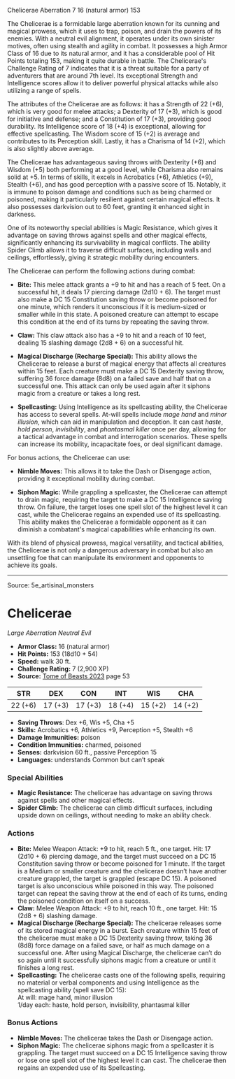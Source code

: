<MonsterName/>Chelicerae</MonsterName>
<CreatureType/>Aberration</CreatureType>
<CR/>7</CR>
<AC/>16 (natural armor)</AC>
<HP/>153</HP>
<summary>The Chelicerae is a formidable large aberration known for its cunning and magical prowess, which it uses to trap, poison, and drain the powers of its enemies. With a neutral evil alignment, it operates under its own sinister motives, often using stealth and agility in combat. It possesses a high Armor Class of 16 due to its natural armor, and it has a considerable pool of Hit Points totaling 153, making it quite durable in battle. The Chelicerae's Challenge Rating of 7 indicates that it is a threat suitable for a party of adventurers that are around 7th level. Its exceptional Strength and Intelligence scores allow it to deliver powerful physical attacks while also utilizing a range of spells.</summary>

<detail>

The attributes of the Chelicerae are as follows: it has a Strength of 22 (+6), which is very good for melee attacks; a Dexterity of 17 (+3), which is good for initiative and defense; and a Constitution of 17 (+3), providing good durability. Its Intelligence score of 18 (+4) is exceptional, allowing for effective spellcasting. The Wisdom score of 15 (+2) is average and contributes to its Perception skill. Lastly, it has a Charisma of 14 (+2), which is also slightly above average.

The Chelicerae has advantageous saving throws with Dexterity (+6) and Wisdom (+5) both performing at a good level, while Charisma also remains solid at +5. In terms of skills, it excels in Acrobatics (+6), Athletics (+9), Stealth (+6), and has good perception with a passive score of 15. Notably, it is immune to poison damage and conditions such as being charmed or poisoned, making it particularly resilient against certain magical effects. It also possesses darkvision out to 60 feet, granting it enhanced sight in darkness.

One of its noteworthy special abilities is Magic Resistance, which gives it advantage on saving throws against spells and other magical effects, significantly enhancing its survivability in magical conflicts. The ability Spider Climb allows it to traverse difficult surfaces, including walls and ceilings, effortlessly, giving it strategic mobility during encounters.

The Chelicerae can perform the following actions during combat:

- **Bite:** This melee attack grants a +9 to hit and has a reach of 5 feet. On a successful hit, it deals 17 piercing damage (2d10 + 6). The target must also make a DC 15 Constitution saving throw or become poisoned for one minute, which renders it unconscious if it is medium-sized or smaller while in this state. A poisoned creature can attempt to escape this condition at the end of its turns by repeating the saving throw.

- **Claw:** This claw attack also has a +9 to hit and a reach of 10 feet, dealing 15 slashing damage (2d8 + 6) on a successful hit.

- **Magical Discharge (Recharge Special):** This ability allows the Chelicerae to release a burst of magical energy that affects all creatures within 15 feet. Each creature must make a DC 15 Dexterity saving throw, suffering 36 force damage (8d8) on a failed save and half that on a successful one. This attack can only be used again after it siphons magic from a creature or takes a long rest.

- **Spellcasting:** Using Intelligence as its spellcasting ability, the Chelicerae has access to several spells. At-will spells include *mage hand* and *minor illusion*, which can aid in manipulation and deception. It can cast *haste*, *hold person*, *invisibility*, and *phantasmal killer* once per day, allowing for a tactical advantage in combat and interrogation scenarios. These spells can increase its mobility, incapacitate foes, or deal significant damage.

For bonus actions, the Chelicerae can use:

- **Nimble Moves:** This allows it to take the Dash or Disengage action, providing it exceptional mobility during combat.

- **Siphon Magic:** While grappling a spellcaster, the Chelicerae can attempt to drain magic, requiring the target to make a DC 15 Intelligence saving throw. On failure, the target loses one spell slot of the highest level it can cast, while the Chelicerae regains an expended use of its spellcasting. This ability makes the Chelicerae a formidable opponent as it can diminish a combatant's magical capabilities while enhancing its own.

With its blend of physical prowess, magical versatility, and tactical abilities, the Chelicerae is not only a dangerous adversary in combat but also an unsettling foe that can manipulate its environment and opponents to achieve its goals.</detail>



---

Source: 5e_artisinal_monsters

# Chelicerae

*Large* *Aberration* *Neutral Evil*

- **Armor Class:** 16 (natural armor)
- **Hit Points:** 153 (18d10 + 54)
- **Speed:** walk 30 ft.
- **Challenge Rating:** 7 (2,900 XP)
- **Source:** [Tome of Beasts 2023](https://koboldpress.com/kpstore/product/tome-of-beasts-1-2023-edition/) page 53

| STR | DEX | CON | INT | WIS | CHA |
| --- | --- | --- | --- | --- | --- |
| 22 (+6) | 17 (+3) | 17 (+3) | 18 (+4) | 15 (+2) | 14 (+2) |

- **Saving Throws**: Dex +6, Wis +5, Cha +5
- **Skills:** Acrobatics +6, Athletics +9, Perception +5, Stealth +6
- **Damage Immunities:** poison
- **Condition Immunities:** charmed, poisoned
- **Senses:** darkvision 60 ft., passive Perception 15
- **Languages:** understands Common but can’t speak

### Special Abilities

- **Magic Resistance:** The chelicerae has advantage on saving throws against spells and other magical effects.
- **Spider Climb:** The chelicerae can climb difficult surfaces, including upside down on ceilings, without needing to make an ability check.

### Actions

- **Bite:** Melee Weapon Attack: +9 to hit, reach 5 ft., one target. Hit: 17 (2d10 + 6) piercing damage, and the target must succeed on a DC 15 Constitution saving throw or become poisoned for 1 minute. If the target is a Medium or smaller creature and the chelicerae doesn’t have another creature grappled, the target is grappled (escape DC 15). A poisoned target is also unconscious while poisoned in this way. The poisoned target can repeat the saving throw at the end of each of its turns, ending the poisoned condition on itself on a success.
- **Claw:** Melee Weapon Attack: +9 to hit, reach 10 ft., one target. Hit: 15 (2d8 + 6) slashing damage.
- **Magical Discharge (Recharge Special):** The chelicerae releases some of its stored magical energy in a burst. Each creature within 15 feet of the chelicerae must make a DC 15 Dexterity saving throw, taking 36 (8d8) force damage on a failed save, or half as much damage on a successful one. After using Magical Discharge, the chelicerae can’t do so again until it successfully siphons magic from a creature or until it finishes a long rest.
- **Spellcasting:** The chelicerae casts one of the following spells, requiring no material or verbal components and using Intelligence as the spellcasting ability (spell save DC 15):<br>At will: mage hand, minor illusion<br>1/day each: haste, hold person, invisibility, phantasmal killer

### Bonus Actions

- **Nimble Moves:** The chelicerae takes the Dash or Disengage action.
- **Siphon Magic:** The chelicerae siphons magic from a spellcaster it is grappling. The target must succeed on a DC 15 Intelligence saving throw or lose one spell slot of the highest level it can cast. The chelicerae then regains an expended use of its Spellcasting.


